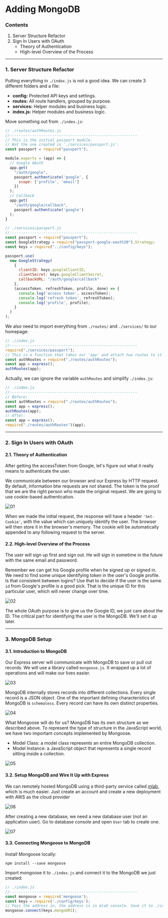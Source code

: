 # Adding MongoDB

### Contents

1. Server Structure Refactor
2. Sign In Users with OAuth
    * Theory of Authentication
    * High-level Overview of the Process


---

### 1. Server Structure Refactor

Putting everything in `./index.js` is not a good idea. We can create 3 different folders and a file:

* **config:** Protected API keys and settings.
* **routes:** All route handlers, grouped by purpose.
* **services:** Helper modules and business logic.
* **index.js:** Helper modules and business logic.

Move something out from `./index.js`:

```javascript
// ./routes/authRoutes.js
//---------------------------------------------------------
// This is the initial passport module.
// Not the one created in './services/passport.js'.
const passport = require("passport");

module.exports = (app) => {
  // Google OAuth
  app.get(
    "/auth/google",
    passport.authenticate('google', {
      scope: ['profile', 'email']
    })
  );
  // Callback
  app.get(
    "/auth/google/callback",
    passport.authenticate('google')
  );
}

// ./services/passport.js
//---------------------------------------------------------
const passport = require("passport");
const GoogleStrategy = require("passport-google-oauth20").Strategy;
const keys = require("../config/keys");

passport.use(
  new GoogleStrategy(
    {
      clientID: keys.googleClientID,
      clientSecret: keys.googleClientSecret,
      callbackURL: "/auth/google/callback"
    },
    (accessToken, refreshToken, profile, done) => {
      console.log('access token', accessToken);
      console.log('refresh token', refreshToken);
      console.log('profile', profile);
    }
  )
);
```

We also need to import everything from `./routes/` and `./services/` to our homepage:
```javascript
// ./index.js
//---------------------------------------------------------
require("./services/passport");
// This is a function that takes our 'app' and attach two routes to it.
const authRoutes = require("./routes/authRoutes");
const app = express();
authRoutes(app);
```


Actually, we can ignore the variable `authRoutes` and simplify `./index.js`:
```javascript
// ./index.js
//---------------------------------------------------------
// Before:
const authRoutes = require("./routes/authRoutes");
const app = express();
authRoutes(app);
// After:
const app = express();
require("./routes/authRoutes")(app);
```

---

### 2. Sign In Users with OAuth

#### 2.1. Theory of Authentication

After getting the accessToken from Google, let's figure out what it really means to authenticate the user.

We communicate between our browser and our Express by HTTP request. By default, information btw requests are not shared. The token is the proof that we are the right person who made the original request. We are going to use cookie-based authentication.

![01](./images/03/03-01.png "01")

When we made the initial request, the response will have a header `'Set-Cookie'`, with the value which can uniquely identify the user. The browser will then store it in the browser's memory. The cookie will be automatically appended to any following request to the server.

#### 2.2. High-level Overview of the Process

The user will sign up first and sign out. He will sign in sometime in the future with the same email and password.

Remember we can get his Google profile when he signed up or signed in. We need to find some unique identifying token in the user's Google profile. Is that consistent between logins? Use that to decide if the user is the same. `id` from Google's profile is a good pick. That is the unique ID for this particular user, which will never change over time.

![02](./images/03/03-02.png "02")

The whole OAuth purpose is to give us the Google ID, we just care about the ID. The critical part for identifying the user is the MongoDB. We'll set it up later.

---

### 3. MongoDB Setup

#### 3.1. Introduction to MongoDB

Our Express server will communicate with MongoDB to save or pull out records. We will use a library called `mongoose.js`. It wrapped up a lot of operations and will make our lives easier.

![03](./images/03/03-03.png "03")

MongoDB internally stores records into different collections. Every single record is a JSON object. One of the important defining characteristics of MongoDB is `schemaless`. Every record can have its own distinct properties.

![04](./images/03/03-04.png "04")

What Mongoose will do for us? MongoDB has its own structure as we described above. To represent the type of structure in the JavaScript world, we have two important concepts implemented by Mongoose.

* Model Class: a model class represents an entire MongoDB collection.
* Model Instance: a JavaScript object that represents a single record sitting inside a collection.

![05](./images/03/03-05.png "05")

#### 3.2. Setup MongoDB and Wire It Up with Express

We can remotely hosted MongoDB using a third-party service called [mlab](https://mlab.com/), which is much easier. Just create an account and create a new deployment with AWS as the cloud provider

![06](./images/03/03-06.png "06")

After creating a new database, we need a new database user (not an application user). Go to database console and open `User` tab to create one.

![07](./images/03/03-07.png "07")

#### 3.3. Connecting Mongoose to MongoDB

Install Mongoose locally:
```
npm install --save mongoose
```
Import mongoose it to `./index.js` and connect it to the MongoDB we just created:
```javascript
// ./index.js
//---------------------------------------------------------
const mongoose = require('mongoose');
const keys = require('./config/keys');
// Pass the address in, the address is in mlab console. Save it to ./config/keys.js for security.
mongoose.connect(keys.mongoURI);
```
